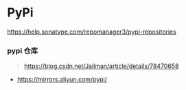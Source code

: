 # PyPi

https://help.sonatype.com/repomanager3/pypi-repositories


### pypi 仓库

> https://blog.csdn.net/Jailman/article/details/78470658

* https://mirrors.aliyun.com/pypi/